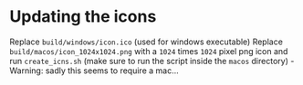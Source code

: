 # Updating the icons
Replace `build/windows/icon.ico` (used for windows executable)
Replace `build/macos/icon_1024x1024.png` with a `1024` times `1024` pixel png icon and run `create_icns.sh` (make sure to run the script inside the `macos` directory) - Warning: sadly this seems to require a mac...
